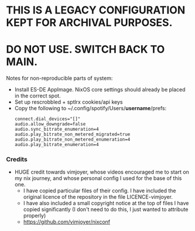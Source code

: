 # THIS IS A LEGACY CONFIGURATION KEPT FOR ARCHIVAL PURPOSES.  
# DO NOT USE. SWITCH BACK TO MAIN.

Notes for non-reproducible parts of system:
* Install ES-DE AppImage. NixOS core settings should already be placed in the correct spot.  
* Set up rescrobbled + sptlrx cookies/api keys
* Copy the following to ~/.config/spotify/Users/**username**/prefs:
    ```
    connect.dial_devices="[]"
    audio.allow_downgrade=false
    audio.sync_bitrate_enumeration=4
    audio.play_bitrate_non_metered_migrated=true
    audio.play_bitrate_non_metered_enumeration=4
    audio.play_bitrate_enumeration=4
    ```

### Credits

* HUGE credit towards vimjoyer, whose videos encouraged me to start on my nix journey, and whose personal config I used for the base of this one.
    * I have copied particular files of their config. I have included the original licence of the repository in the file LICENCE-vimjoyer.  
    * I have also included a small copyright notice at the top of files I have copied significantly (I don't need to do this, I just wanted to attribute properly)  
    * https://github.com/vimjoyer/nixconf
